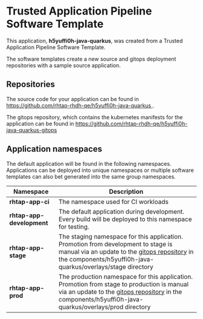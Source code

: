 # Trusted Application Pipeline Software Template

This application, **h5yuffi0h-java-quarkus**, was created from a Trusted Application Pipeline Software Template.

The software templates create a new source and gitops deployment repositories with a sample source application. 

## Repositories

The source code for your application can be found in [https://github.com/rhtap-rhdh-qe/h5yuffi0h-java-quarkus ](https://github.com/rhtap-rhdh-qe/h5yuffi0h-java-quarkus ).
 
The gitops repository, which contains the kubernetes manifests for the application can be found in 
[https://github.com/rhtap-rhdh-qe/h5yuffi0h-java-quarkus-gitops ](https://github.com/rhtap-rhdh-qe/h5yuffi0h-java-quarkus-gitops ) 

## Application namespaces 

The default application will be found in the following namespaces. Applications can be deployed into unique namespaces or multiple software templates can also bet generated into the same group namespaces.  

|  Namespace   |  Description   |  
| -------- | -------- |
| **rhtap-app-ci** | The namespace used for CI workloads |
| **rhtap-app-development** | The default application during development. Every build will be deployed to this namespace for testing. |
| **rhtap-app-stage** | The staging namespace for this application. Promotion from development to stage is manual via an update to the [gitops repository](https://github.com/rhtap-rhdh-qe/h5yuffi0h-java-quarkus-gitops ) in the components/h5yuffi0h-java-quarkus/overlays/stage directory |
| **rhtap-app-prod** | The production namespace for this application. Promotion from stage to production is manual via an update to the [gitops repository](https://github.com/rhtap-rhdh-qe/h5yuffi0h-java-quarkus-gitops ) in the components/h5yuffi0h-java-quarkus/overlays/prod directory |